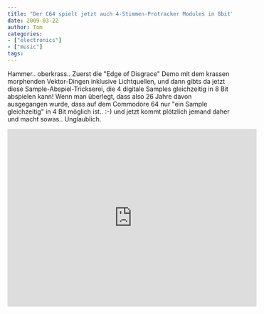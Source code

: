 ```yaml
---
title: "Der C64 spielt jetzt auch 4-Stimmen-Protracker Modules in 8bit"
date: 2009-03-22
author: Tom
categories:
- ["electronics"]
- ["music"]
tags:
---
```

Hammer.. oberkrass.. Zuerst die "Edge of Disgrace" Demo mit dem krassen morphenden Vektor-Dingen inklusive Lichtquellen, und dann gibts da jetzt diese Sample-Abspiel-Trickserei, die 4 digitale Samples gleichzeitig in 8 Bit abspielen kann! Wenn man überlegt, dass also 26 Jahre davon ausgegangen wurde, dass auf dem Commodore 64 nur "ein Sample gleichzeitig" in 4 Bit möglich ist.. :-) und jetzt kommt plötzlich jemand daher und macht sowas.. Unglaublich.

<iframe width="560" height="400" src="https://www.youtube.com/embed/Y6mXLxUZvzg" frameborder="0" allow="accelerometer; autoplay; encrypted-media; gyroscope; picture-in-picture" allowfullscreen></iframe>
